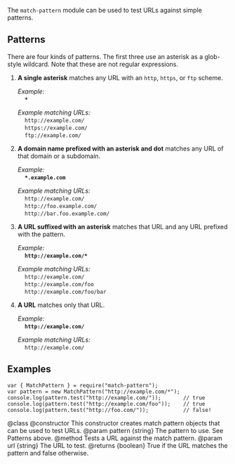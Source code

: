The `match-pattern` module can be used to test URLs against simple patterns.


Patterns
--------

There are four kinds of patterns.  The first three use an asterisk as a
glob-style wildcard.  Note that these are not regular expressions.

1. **A single asterisk** matches any URL with an `http`, `https`, or `ftp`
   scheme.

   *Example:*<br>
   &nbsp;&nbsp;&nbsp;&nbsp;**`*`**

   *Example matching URLs:*<br>
   &nbsp;&nbsp;&nbsp;&nbsp;`http://example.com/`<br>
   &nbsp;&nbsp;&nbsp;&nbsp;`https://example.com/`<br>
   &nbsp;&nbsp;&nbsp;&nbsp;`ftp://example.com/`

2. **A domain name prefixed with an asterisk and dot** matches any URL of that
   domain or a subdomain.

   *Example:*<br>
   &nbsp;&nbsp;&nbsp;&nbsp;**`*.example.com`**

   *Example matching URLs:*<br>
   &nbsp;&nbsp;&nbsp;&nbsp;`http://example.com/`<br>
   &nbsp;&nbsp;&nbsp;&nbsp;`http://foo.example.com/`<br>
   &nbsp;&nbsp;&nbsp;&nbsp;`http://bar.foo.example.com/`

3. **A URL suffixed with an asterisk** matches that URL and any URL prefixed
   with the pattern.

   *Example:*<br>
   &nbsp;&nbsp;&nbsp;&nbsp;**`http://example.com/*`**

   *Example matching URLs:*<br>
   &nbsp;&nbsp;&nbsp;&nbsp;`http://example.com/`<br>
   &nbsp;&nbsp;&nbsp;&nbsp;`http://example.com/foo`<br>
   &nbsp;&nbsp;&nbsp;&nbsp;`http://example.com/foo/bar`

4. **A URL** matches only that URL.

   *Example:*<br>
   &nbsp;&nbsp;&nbsp;&nbsp;**`http://example.com/`**

   *Example matching URLs:*<br>
   &nbsp;&nbsp;&nbsp;&nbsp;`http://example.com/`

Examples
--------

    var { MatchPattern } = require("match-pattern");
    var pattern = new MatchPattern("http://example.com/*");
    console.log(pattern.test("http://example.com/"));       // true
    console.log(pattern.test("http://example.com/foo"));    // true
    console.log(pattern.test("http://foo.com/"));           // false!

<api name="MatchPattern">
@class
<api name="MatchPattern">
@constructor
  This constructor creates match pattern objects that can be used to test URLs.
@param pattern {string}
  The pattern to use.  See Patterns above.
</api>

<api name="test">
@method
  Tests a URL against the match pattern.
@param url {string}
  The URL to test.
@returns {boolean}
  True if the URL matches the pattern and false otherwise.
</api>
</api>
